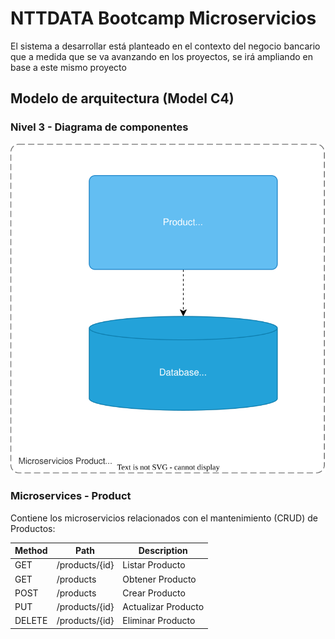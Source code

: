 # NTTDATA Bootcamp Microservicios

El sistema a desarrollar está planteado en el contexto del negocio bancario que a medida que
se va avanzando en los proyectos, se irá ampliando en base a este mismo proyecto

## Modelo de arquitectura (Model C4)

### Nivel 3 - Diagrama de componentes

![Nivel 3 - Diagrama de componentes!](../img/modelc4_3_4.svg)


### Microservices - Product

Contiene los microservicios relacionados con el mantenimiento (CRUD) de Productos:

| Method | Path              | Description        |
|--------|-------------------|--------------------|
| GET    | /products/{id}  | Listar Producto     | 
| GET    | /products | Obtener Producto    | 
| POST   | /products | Crear Producto | 
| PUT    | /products/{id}  | Actualizar Producto | 
| DELETE | /products/{id}  | Eliminar Producto |
